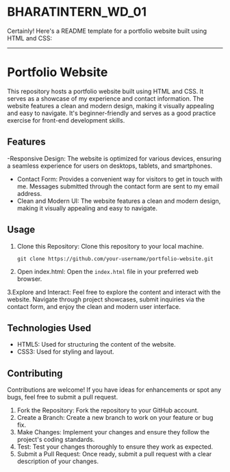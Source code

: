 # BHARATINTERN_WD_01
Certainly! Here's a README template for a portfolio website built using HTML and CSS:

---

# Portfolio Website

This repository hosts a portfolio website built using HTML and CSS. It serves as a showcase of my experience and contact information. The website features a clean and modern design, making it visually appealing and easy to navigate. It's beginner-friendly and serves as a good practice exercise for front-end development skills.

## Features
-Responsive Design: The website is optimized for various devices, ensuring a seamless experience for users on desktops, tablets, and smartphones.
- Contact Form: Provides a convenient way for visitors to get in touch with me. Messages submitted through the contact form are sent to my email address.
- Clean and Modern UI: The website features a clean and modern design, making it visually appealing and easy to navigate.

## Usage

1. Clone this Repository: Clone this repository to your local machine.

   ```
   git clone https://github.com/your-username/portfolio-website.git
   ```

2. Open index.html: Open the `index.html` file in your preferred web browser.

3.Explore and Interact: Feel free to explore the content and interact with the website. Navigate through project showcases, submit inquiries via the contact form, and enjoy the clean and modern user interface.

## Technologies Used

- HTML5: Used for structuring the content of the website.
- CSS3: Used for styling and layout.

## Contributing

Contributions are welcome! If you have ideas for enhancements or spot any bugs, feel free to submit a pull request.

1. Fork the Repository: Fork the repository to your GitHub account.
2. Create a Branch: Create a new branch to work on your feature or bug fix.
3. Make Changes: Implement your changes and ensure they follow the project's coding standards.
4. Test: Test your changes thoroughly to ensure they work as expected.
5. Submit a Pull Request: Once ready, submit a pull request with a clear description of your changes.

